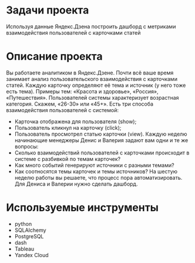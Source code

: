 # Задачи проекта
Используя данные Яндекс.Дзена построить дашборд с метриками взаимодействия пользователей с карточками статей
# Описание проекта
Вы работаете аналитиком в Яндекс.Дзене. Почти всё ваше время занимает анализ пользовательского взаимодействия с карточками статей. Каждую карточку определяют её тема и источник (у него тоже есть тема). Примеры тем: «Красота и здоровье», «Россия», «Путешествия». 
Пользователей системы характеризует возрастная категория. Скажем, «26-30» или «45+». Есть три способа взаимодействия пользователей с системой:
  - Карточка отображена для пользователя (show);
  - Пользователь кликнул на карточку (click);
  - Пользователь просмотрел статью карточки (view).
Каждую неделю начинающие менеджеры Денис и Валерия задают вам одни и те же вопросы:
  - Cколько взаимодействий пользователей с карточками происходит в системе с разбивкой по темам карточек?
  - Как много событий генерируют источники с разными темами?
  - Как соотносятся темы карточек и темы источников?
На шестую неделю работы вы решаете, что процесс пора автоматизировать. Для Дениса и Валерии нужно сделать дашборд.
# Используемые инструменты
- python
- SQLAlchemy
- PostgreSQL
- dash
- Tableau
- Yandex Cloud
